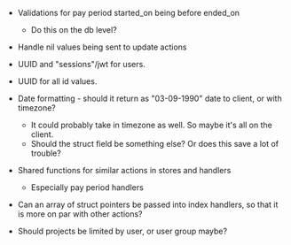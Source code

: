 * Validations for pay period started_on being before ended_on
  - Do this on the db level?

* Handle nil values being sent to update actions

* UUID and "sessions"/jwt for users.

* UUID for all id values.

* Date formatting - should it return as "03-09-1990" date to client, or with timezone?
  - It could probably take in timezone as well. So maybe it's all on the client.
  - Should the struct field be something else? Or does this save a lot of trouble?

* Shared functions for similar actions in stores and handlers
  - Especially pay period handlers

* Can an array of struct pointers be passed into index handlers, so that it is more
on par with other actions?

* Should projects be limited by user, or user group maybe?
